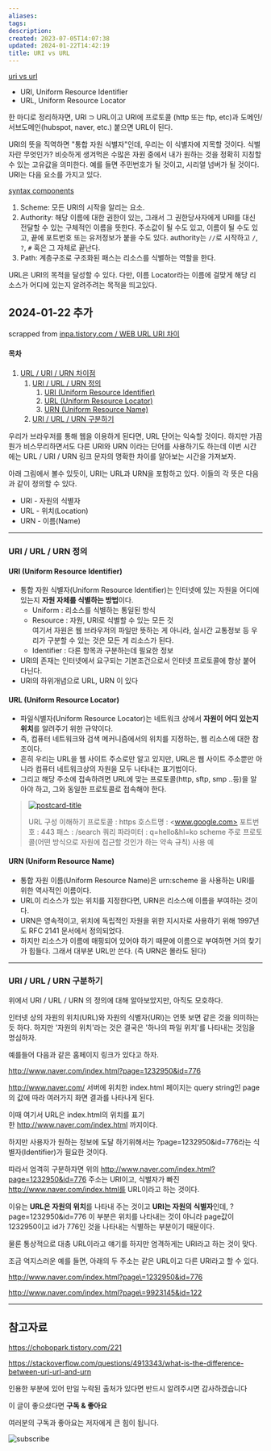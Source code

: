 ```yaml
---
aliases: 
tags: 
description:
created: 2023-07-05T14:07:38
updated: 2024-01-22T14:42:19
title: URI vs URL
---
```


[uri vs url](https://blog.hubspot.com/website/uri-vs-url)
- URI, Uniform Resource Identifier
- URL, Uniform Resource Locator

한 마디로 정리하자면, URI $\supset$ URL이고 URI에 프로토콜 (http 또는 ftp, etc)과 도메인/서브도메인(hubspot, naver, etc.) 붙으면 URL이 된다.

URI의 뜻을 직역하면 "통합 자원 식별자"인데, 우리는 이 식별자에 지목할 것이다. 식별자란 무엇인가? 비슷하게 생겨먹은 수많은 자원 중에서 내가 원하는 것을 정확히 지칭할 수 있는 고유값을 의미한다. 예를 들면 주민번호가 될 것이고, 시리얼 넘버가 될 것이다. URI는 다음 요소를 가지고 있다.

[syntax components](https://datatracker.ietf.org/doc/html/rfc3986#section-3)
1. Scheme: 모든 URI의 시작을 알리는 요소. 
2. Authority: 해당 이름에 대한 권한이 있는, 그래서 그 권한당사자에게 URI를 대신 전달할 수 있는 구체적인 이름을 뜻한다. 주소값이 될 수도 있고, 이름이 될 수도 있고, 끝에 포트번호 또는 유저정보가 붙을 수도 있다. authority는 `//`로 시작하고 `/`, `?`, `#` 혹은 그 자체로 끝난다.
3. Path: 계층구조로 구조화된 패스는 리소스를 식별하는 역할을 한다.

URL은 URI의 목적을 달성할 수 있다. 다만, 이름 Locator라는 이름에 걸맞게 해당 리소스가 어디에 있는지 알려주려는 목적을 띄고있다.

## 2024-01-22 추가

scrapped from [inpa.tistory.com / WEB URL URI 차이](https://inpa.tistory.com/entry/WEB-🌐-URL-URI-차이)

#### 목차

1.  [URL / URI / URN 차이점](https://inpa.tistory.com/entry/WEB-%F0%9F%8C%90-URL-URI-%EC%B0%A8%EC%9D%B4#url_/_uri_/_urn_%EC%B0%A8%EC%9D%B4%EC%A0%90)
    1.  [URI / URL / URN 정의](https://inpa.tistory.com/entry/WEB-%F0%9F%8C%90-URL-URI-%EC%B0%A8%EC%9D%B4#uri_/_url_/_urn_%EC%A0%95%EC%9D%98)
        1.  [URI (Uniform Resource Identifier)](https://inpa.tistory.com/entry/WEB-%F0%9F%8C%90-URL-URI-%EC%B0%A8%EC%9D%B4#uri_uniform_resource_identifier)
        2.  [URL (Uniform Resource Locator)](https://inpa.tistory.com/entry/WEB-%F0%9F%8C%90-URL-URI-%EC%B0%A8%EC%9D%B4#url_uniform_resource_locator)
        3.  [URN (Uniform Resource Name)](https://inpa.tistory.com/entry/WEB-%F0%9F%8C%90-URL-URI-%EC%B0%A8%EC%9D%B4#urn_uniform_resource_name)
    2.  [URI / URL / URN 구분하기](https://inpa.tistory.com/entry/WEB-%F0%9F%8C%90-URL-URI-%EC%B0%A8%EC%9D%B4#uri_/_url_/_urn_%EA%B5%AC%EB%B6%84%ED%95%98%EA%B8%B0)

우리가 브라우저를 통해 웹을 이용하게 된다면, URL 단어는 익숙할 것이다. 하지만 가끔 뭔가 비스무리하면서도 다른 URI와 URN 이라는 단어를 사용하기도 하는데 이번 시간에는 URL / URI / URN 링크 문자의 명확한 차이를 알아보는 시간을 가져보자.

아래 그림에서 볼수 있듯이, URI는 URL과 URN을 포함하고 있다. 이들의 각 뜻은 다음과 같이 정의할 수 있다.

-   URI - 자원의 식별자
-   URL - 위치(Location)
-   URN - 이름(Name)

___

### **URI / URL / URN 정의**

#### **URI (**Uniform Resource Identifier)****

-   통합 자원 식별자(Uniform Resource Identifier)는 인터넷에 있는 자원을 어디에 있는지 **자원 자체를 식별하는 방법**이다.
    -   Uniform : 리소스를 식별하는 통일된 방식
    -   Resource : 자원, URI로 식별할 수 있는 모든 것  
        여기서 자원은 웹 브라우저의 파일만 뜻하는 게 아니라, 실시간 교통정보 등 우리가 구분할 수 있는 것은 모든 게 리소스가 된다.
    -   Identifier : 다른 항목과 구분하는데 필요한 정보
-   URI의 존재는 인터넷에서 요구되는 기본조건으로서 인터넷 프로토콜에 항상 붙어 다닌다.
-   URI의 하위개념으로 URL, URN 이 있다

#### **URL (**Uniform Resource Locator**)**

-   파일식별자(Uniform Resource Locator)는 네트워크 상에서 **자원이 어디 있는지 위치**를 알려주기 위한 규약이다.
-   즉, 컴퓨터 네트워크와 검색 메커니즘에서의 위치를 지정하는, 웹 리소스에 대한 참조이다.
-   흔히 우리는 URL을 웹 사이트 주소로만 알고 있지만, URL은 웹 사이트 주소뿐만 아니라 컴퓨터 네트워크상의 자원을 모두 나타내는 표기법이다.
-   그리고 해당 주소에 접속하려면 URL에 맞는 프로토콜(http, sftp, smp ..등)을 알아야 하고, 그와 동일한 프로토콜로 접속해야 한다.

> [![postcard-title](https://scrap.kakaocdn.net/dn/t2OtY/hyR5miemvG/FtZbCIK6MGJNTMi4Uzdf6k/img.jpg?width=800&height=466&face=0_0_800_466,https://scrap.kakaocdn.net/dn/2tb8A/hyR5pF1r4K/0ikyzLWiPYZos7nwOGL8UK/img.jpg?width=800&height=466&face=0_0_800_466,https://scrap.kakaocdn.net/dn/fTaGs/hyR5qLHYBP/crEMUl1Mlyss711nyjwC71/img.png?width=1026&height=423&face=0_0_1026_423)](https://inpa.tistory.com/entry/WEB-%F0%9F%8C%90-URL-%EA%B5%AC%EC%84%B1-%EC%9A%94%EC%86%8C-%EC%9A%94%EC%B2%AD-%ED%9D%90%EB%A6%84-%EC%A0%95%EB%A6%AC)
> 
> URL 구성 이해하기 프로토콜 : https 호스트명 : <www.google.com> 포트번호 : 443 패스 : /search 쿼리 파라미터 : q=hello&hl=ko scheme 주로 프로토콜(어떤 방식으로 자원에 접근할 것인가 하는 약속 규칙) 사용 예

#### **URN (**Uniform Resource Name**)**

-   통합 자원 이름(Uniform Resource Name)은 urn:scheme 을 사용하는 URI를 위한 역사적인 이름이다.
-   URL이 리소스가 있는 위치를 지정한다면, URN은 리소스에 이름을 부여하는 것이다.
-   URN은 영속적이고, 위치에 독립적인 자원을 위한 지시자로 사용하기 위해 1997년도 RFC 2141 문서에서 정의되었다.
-   하지만 리소스가 이름에 매핑되어 있어야 하기 때문에 이름으로 부여하면 거의 찾기가 힘들다. 그래서 대부분 URL만 쓴다. (즉 URN은 몰라도 된다)

___

### **URI / URL / URN 구분하기**

위에서 URI / URL / URN 의 정의에 대해 알아보았지만, 아직도 모호하다.

인터넷 상의 자원의 위치(URL)와 자원의 식별자(URI)는 언뜻 보면 같은 것을 의미하는 듯 하다. 하지만 '자원의 위치'라는 것은 결국은 '하나의 파일 위치'를 나타내는 것임을 명심하자.

예를들어 다음과 같은 홈페이지 링크가 있다고 하자.

<http://www.naver.com/index.html?page=1232950&id=776>

<http://www.naver.com/> 서버에 위치한 index.html 페이지는 query string인 page의 값에 따라 여러가지 화면 결과를 나타나게 된다.

이때 여기서 URL은 index.html의 위치를 표기한 <http://www.naver.com/index.html> 까지이다.

하지만 사용자가 원하는 정보에 도달 하기위해서는 ?page=1232950&id=776라는 식별자(Identifier)가 필요한 것이다.

따라서 엄격히 구분하자면 위의 <http://www.naver.com/index.html?page=1232950&id=776> 주소는 URI이고, 식별자가 빠진 <http://www.naver.com/index.html를> URL이라고 하는 것이다. 

이유는 **URL은 자원의 위치**를 나타내 주는 것이고 **URI는 자원의 식별자**인데, ?page=1232950&id=776 이 부분은 위치를 나타내는 것이 아니라 page값이 1232950이고 id가 776인 것을 나타내는 식별하는 부분이기 때문이다.

물론 통상적으로 대충 URL이라고 얘기를 하지만 엄격하게는 URI라고 하는 것이 맞다.

조금 억지스러운 예를 들면, 아래의 두 주소는 같은 URL이고 다른 URI라고 할 수 있다.

<http://www.naver.com/index.html?page\=1232950&id=776>

<http://www.naver.com/index.html?page\=9923145&id=122>

___

## 참고자료

<https://chobopark.tistory.com/221>

<https://stackoverflow.com/questions/4913343/what-is-the-difference-between-uri-url-and-urn>

인용한 부분에 있어 만일 누락된 출처가 있다면 반드시 알려주시면 감사하겠습니다

이 글이 좋으셨다면 **구독 & 좋아요**

여러분의 구독과 좋아요는 저자에게 큰 힘이 됩니다.

![subscribe](https://tistory1.daumcdn.net/tistory/4939852/skin/images/sub.png)
